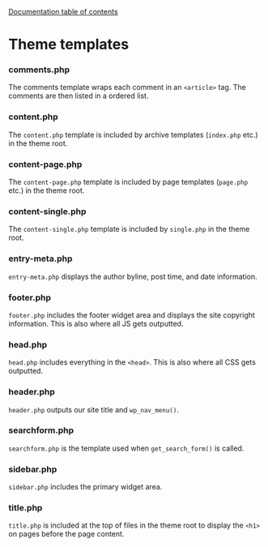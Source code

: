[Documentation table of contents](TOC.md)

# Theme templates

### comments.php

The comments template wraps each comment in an `<article>` tag. The comments are
then listed in a ordered list.

### content.php

The `content.php` template is included by archive templates (`index.php` etc.)
in the theme root.

### content-page.php

The `content-page.php` template is included by page templates (`page.php` etc.)
in the theme root.

### content-single.php

The `content-single.php` template is included by `single.php` in the theme root.

### entry-meta.php

`entry-meta.php` displays the author byline, post time, and date information.

### footer.php

`footer.php` includes the footer widget area and displays the site copyright
information. This is also where all JS gets outputted.

### head.php

`head.php` includes everything in the `<head>`. This is also where all CSS gets
outputted.

### header.php

`header.php` outputs our site title and `wp_nav_menu()`.

### searchform.php

`searchform.php` is the template used when `get_search_form()` is called.

### sidebar.php

`sidebar.php` includes the primary widget area.

### title.php

`title.php` is included at the top of files in the theme root to display the
`<h1>` on pages before the page content.
